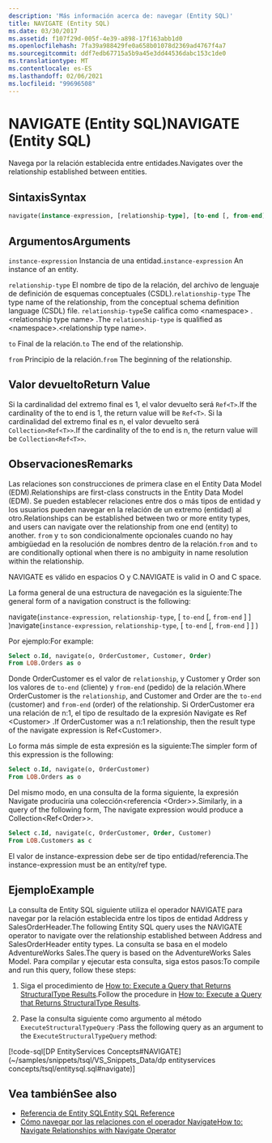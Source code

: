 ```yaml
---
description: 'Más información acerca de: navegar (Entity SQL)'
title: NAVIGATE (Entity SQL)
ms.date: 03/30/2017
ms.assetid: f107f29d-005f-4e39-a898-17f163abb1d0
ms.openlocfilehash: 7fa39a988429fe0a658b01078d2369ad4767f4a7
ms.sourcegitcommit: ddf7edb67715a5b9a45e3dd44536dabc153c1de0
ms.translationtype: MT
ms.contentlocale: es-ES
ms.lasthandoff: 02/06/2021
ms.locfileid: "99696508"
---
```

# <a name="navigate-entity-sql"></a><span data-ttu-id="72688-103">NAVIGATE (Entity SQL)</span><span class="sxs-lookup"><span data-stu-id="72688-103">NAVIGATE (Entity SQL)</span></span>

<span data-ttu-id="72688-104">Navega por la relación establecida entre entidades.</span><span class="sxs-lookup"><span data-stu-id="72688-104">Navigates over the relationship established between entities.</span></span>

## <a name="syntax"></a><span data-ttu-id="72688-105">Sintaxis</span><span class="sxs-lookup"><span data-stu-id="72688-105">Syntax</span></span>

```sql
navigate(instance-expression, [relationship-type], [to-end [, from-end] ])
```

## <a name="arguments"></a><span data-ttu-id="72688-106">Argumentos</span><span class="sxs-lookup"><span data-stu-id="72688-106">Arguments</span></span>

<span data-ttu-id="72688-107">`instance-expression` Instancia de una entidad.</span><span class="sxs-lookup"><span data-stu-id="72688-107">`instance-expression` An instance of an entity.</span></span>

<span data-ttu-id="72688-108">`relationship-type` El nombre de tipo de la relación, del archivo de lenguaje de definición de esquemas conceptuales (CSDL).</span><span class="sxs-lookup"><span data-stu-id="72688-108">`relationship-type` The type name of the relationship, from the conceptual schema definition language (CSDL) file.</span></span> <span data-ttu-id="72688-109">`relationship-type`Se califica como \<namespace> . \<relationship type name> .</span><span class="sxs-lookup"><span data-stu-id="72688-109">The `relationship-type` is qualified as \<namespace>.\<relationship type name>.</span></span>

<span data-ttu-id="72688-110">`to` Final de la relación.</span><span class="sxs-lookup"><span data-stu-id="72688-110">`to` The end of the relationship.</span></span>

<span data-ttu-id="72688-111">`from` Principio de la relación.</span><span class="sxs-lookup"><span data-stu-id="72688-111">`from` The beginning of the relationship.</span></span>

## <a name="return-value"></a><span data-ttu-id="72688-112">Valor devuelto</span><span class="sxs-lookup"><span data-stu-id="72688-112">Return Value</span></span>

<span data-ttu-id="72688-113">Si la cardinalidad del extremo final es 1, el valor devuelto será `Ref<T>`.</span><span class="sxs-lookup"><span data-stu-id="72688-113">If the cardinality of the to end is 1, the return value will be `Ref<T>`.</span></span> <span data-ttu-id="72688-114">Si la cardinalidad del extremo final es n, el valor devuelto será `Collection<Ref<T>>`.</span><span class="sxs-lookup"><span data-stu-id="72688-114">If the cardinality of the to end is n, the return value will be `Collection<Ref<T>>`.</span></span>

## <a name="remarks"></a><span data-ttu-id="72688-115">Observaciones</span><span class="sxs-lookup"><span data-stu-id="72688-115">Remarks</span></span>

<span data-ttu-id="72688-116">Las relaciones son construcciones de primera clase en el Entity Data Model (EDM).</span><span class="sxs-lookup"><span data-stu-id="72688-116">Relationships are first-class constructs in the Entity Data Model (EDM).</span></span> <span data-ttu-id="72688-117">Se pueden establecer relaciones entre dos o más tipos de entidad y los usuarios pueden navegar en la relación de un extremo (entidad) al otro.</span><span class="sxs-lookup"><span data-stu-id="72688-117">Relationships can be established between two or more entity types, and users can navigate over the relationship from one end (entity) to another.</span></span> <span data-ttu-id="72688-118">`from` y `to` son condicionalmente opcionales cuando no hay ambigüedad en la resolución de nombres dentro de la relación.</span><span class="sxs-lookup"><span data-stu-id="72688-118">`from` and `to` are conditionally optional when there is no ambiguity in name resolution within the relationship.</span></span>

<span data-ttu-id="72688-119">NAVIGATE es válido en espacios O y C.</span><span class="sxs-lookup"><span data-stu-id="72688-119">NAVIGATE is valid in O and C space.</span></span>

<span data-ttu-id="72688-120">La forma general de una estructura de navegación es la siguiente:</span><span class="sxs-lookup"><span data-stu-id="72688-120">The general form of a navigation construct is the following:</span></span>

<span data-ttu-id="72688-121">navigate(`instance-expression`, `relationship-type`, [ `to-end` [, `from-end` ] ] )</span><span class="sxs-lookup"><span data-stu-id="72688-121">navigate(`instance-expression`, `relationship-type`, [ `to-end` [, `from-end` ] ] )</span></span>

<span data-ttu-id="72688-122">Por ejemplo:</span><span class="sxs-lookup"><span data-stu-id="72688-122">For example:</span></span>

```sql
Select o.Id, navigate(o, OrderCustomer, Customer, Order)
From LOB.Orders as o
```

<span data-ttu-id="72688-123">Donde OrderCustomer es el valor de `relationship`, y Customer y Order son los valores de `to-end` (cliente) y `from-end` (pedido) de la relación.</span><span class="sxs-lookup"><span data-stu-id="72688-123">Where OrderCustomer is the `relationship`, and Customer and Order are the `to-end` (customer) and `from-end` (order) of the relationship.</span></span> <span data-ttu-id="72688-124">Si OrderCustomer era una relación de n:1, el tipo de resultado de la expresión Navigate es Ref \<Customer> .</span><span class="sxs-lookup"><span data-stu-id="72688-124">If OrderCustomer was a n:1 relationship, then the result type of the navigate expression is Ref\<Customer>.</span></span>

<span data-ttu-id="72688-125">Lo forma más simple de esta expresión es la siguiente:</span><span class="sxs-lookup"><span data-stu-id="72688-125">The simpler form of this expression is the following:</span></span>

```sql
Select o.Id, navigate(o, OrderCustomer)
From LOB.Orders as o
```

<span data-ttu-id="72688-126">Del mismo modo, en una consulta de la forma siguiente, la expresión Navigate produciría una colección<referencia \<Order>>.</span><span class="sxs-lookup"><span data-stu-id="72688-126">Similarly, in a query of the following form, The navigate expression would produce a Collection<Ref\<Order>>.</span></span>

```sql
Select c.Id, navigate(c, OrderCustomer, Order, Customer)
From LOB.Customers as c
```

<span data-ttu-id="72688-127">El valor de instance-expression debe ser de tipo entidad/referencia.</span><span class="sxs-lookup"><span data-stu-id="72688-127">The instance-expression must be an entity/ref type.</span></span>

## <a name="example"></a><span data-ttu-id="72688-128">Ejemplo</span><span class="sxs-lookup"><span data-stu-id="72688-128">Example</span></span>

<span data-ttu-id="72688-129">La consulta de Entity SQL siguiente utiliza el operador NAVIGATE para navegar por la relación establecida entre los tipos de entidad Address y SalesOrderHeader.</span><span class="sxs-lookup"><span data-stu-id="72688-129">The following Entity SQL query uses the NAVIGATE operator to navigate over the relationship established between Address and SalesOrderHeader entity types.</span></span> <span data-ttu-id="72688-130">La consulta se basa en el modelo AdventureWorks Sales.</span><span class="sxs-lookup"><span data-stu-id="72688-130">The query is based on the AdventureWorks Sales Model.</span></span> <span data-ttu-id="72688-131">Para compilar y ejecutar esta consulta, siga estos pasos:</span><span class="sxs-lookup"><span data-stu-id="72688-131">To compile and run this query, follow these steps:</span></span>

1. <span data-ttu-id="72688-132">Siga el procedimiento de [How to: Execute a Query that Returns StructuralType Results](../how-to-execute-a-query-that-returns-structuraltype-results.md).</span><span class="sxs-lookup"><span data-stu-id="72688-132">Follow the procedure in [How to: Execute a Query that Returns StructuralType Results](../how-to-execute-a-query-that-returns-structuraltype-results.md).</span></span>

2. <span data-ttu-id="72688-133">Pase la consulta siguiente como argumento al método `ExecuteStructuralTypeQuery` :</span><span class="sxs-lookup"><span data-stu-id="72688-133">Pass the following query as an argument to the `ExecuteStructuralTypeQuery` method:</span></span>

 [!code-sql[DP EntityServices Concepts#NAVIGATE](~/samples/snippets/tsql/VS_Snippets_Data/dp entityservices concepts/tsql/entitysql.sql#navigate)]

## <a name="see-also"></a><span data-ttu-id="72688-134">Vea también</span><span class="sxs-lookup"><span data-stu-id="72688-134">See also</span></span>

- [<span data-ttu-id="72688-135">Referencia de Entity SQL</span><span class="sxs-lookup"><span data-stu-id="72688-135">Entity SQL Reference</span></span>](entity-sql-reference.md)
- [<span data-ttu-id="72688-136">Cómo navegar por las relaciones con el operador Navigate</span><span class="sxs-lookup"><span data-stu-id="72688-136">How to: Navigate Relationships with Navigate Operator</span></span>](navigate-entity-sql.md)
